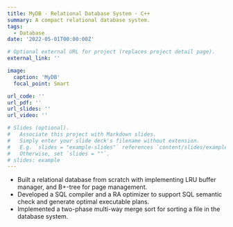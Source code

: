 ```yaml
---
title: MyDB · Relational Database System · C++ 
summary: A compact relational database system.
tags:
  - Database
date: '2022-05-01T00:00:00Z'

# Optional external URL for project (replaces project detail page).
external_link: ''

image:
  caption: 'MyDB'
  focal_point: Smart

url_code: ''
url_pdf: ''
url_slides: ''
url_video: ''

# Slides (optional).
#   Associate this project with Markdown slides.
#   Simply enter your slide deck's filename without extension.
#   E.g. `slides = "example-slides"` references `content/slides/example-slides.md`.
#   Otherwise, set `slides = ""`.
# slides: example
---
```

+ Built a relational database from scratch with implementing LRU buffer manager, and B+-tree for page management.
+ Developed a SQL compiler and a RA optimizer to support SQL semantic check and generate optimal executable plans.
+ Implemented a two-phase multi-way merge sort for sorting a file in the database system.